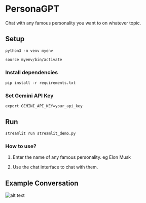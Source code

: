 # PersonaGPT
Chat with any famous personality you want to on whatever topic.


## Setup 

```python3 -m venv myenv```

```source myenv/bin/activate```


### Install dependencies


```pip install -r requirements.txt```

### Set Gemini API Key
```export GEMINI_API_KEY=your_api_key```

## Run
```streamlit run streamlit_demo.py```

### How to use?
1. Enter the name of any famous personality. eg Elon Musk

2. Use the chat interface to chat with them.


## Example Conversation
![alt text](image-2.png)